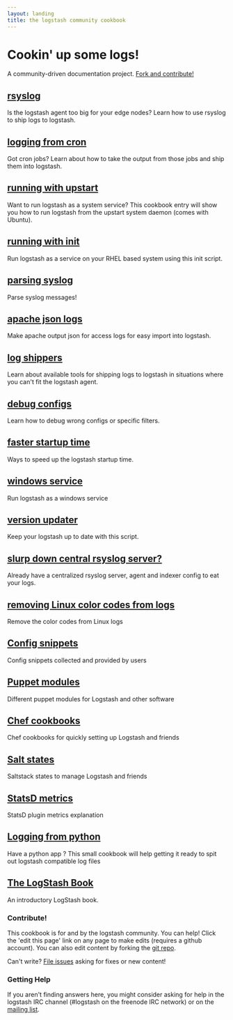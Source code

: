 ```yaml
---
layout: landing
title: the logstash community cookbook
---
```


# Cookin' up some logs!

A community-driven documentation project. [Fork and contribute!](https://github.com/logstash/cookbook)

## [rsyslog](recipes/rsyslog-agent/)

Is the logstash agent too big for your edge nodes? Learn how to use rsyslog to ship logs to logstash.

## [logging from cron](recipes/log-from-cron//)

Got cron jobs? Learn about how to take the output from those jobs and ship them into logstash.

## [running with upstart](recipes/using-upstart/)

Want to run logstash as a system service? This cookbook entry will show you how
to run logstash from the upstart system daemon (comes with Ubuntu).

## [running with init](recipes/using-init/)

Run logstash as a service on your RHEL based system using this init script.

## [parsing syslog](recipes/syslog-pri)

Parse syslog messages!

## [apache json logs](recipes/apache-json-logs/)

Make apache output json for access logs for easy import into logstash.

## [log shippers](recipes/log-shippers/)

Learn about available tools for shipping logs to logstash in situations where
you can't fit the logstash agent.

## [debug configs](recipes/debug-config/)

Learn how to debug wrong configs or specific filters.

## [faster startup time](recipes/faster-startup-time/)

Ways to speed up the logstash startup time.

## [windows service](recipes/windows-service/)

Run logstash as a windows service

## [version updater](recipes/version-updater/)

Keep your logstash up to date with this script.

## [slurp down central rsyslog server?](recipes/central-syslog/)

Already have a centralized rsyslog server,  agent and indexer config to eat your logs.

## [removing Linux color codes from logs](recipes/color-codes/)

Remove the color codes from Linux logs

## [Config snippets](recipes/config-snippets/)

Config snippets collected and provided by users

## [Puppet modules](recipes/puppet-modules/)

Different puppet modules for Logstash and other software

## [Chef cookbooks](recipes/chef-cookbook/)

Chef cookbooks for quickly setting up Logstash and friends

## [Salt states](recipes/salt-states/)

Saltstack states to manage Logstash and friends 

## [ StatsD metrics ](recipes/statsd-metrics/)

StatsD plugin metrics explanation

## [ Logging from python ](recipes/logging-from-python/)

Have a python app ? This small cookbook will help getting it
ready to spit out logstash compatible log files


## [The LogStash Book](http://www.logstashbook.com)

An introductory LogStash book.

### Contribute!

This cookbook is for and by the logstash community. You can help! Click the
'edit this page' link on any page to make edits (requires a github account). You can also
edit content by forking the [git repo](https://github.com/logstash/cookbook).

Can't write? [File issues](https://github.com/logstash/cookbook/issues) asking
for fixes or new content!

### Getting Help

If you aren't finding answers here, you might consider asking for help
in the logstash IRC channel (#logstash on the freenode IRC network) or on the
[mailing list](http://groups.google.com/group/logstash-users).
